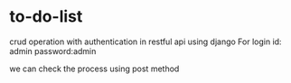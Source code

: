 # to-do-list
crud operation with authentication in restful api using django
For login
id: admin
password:admin

we can check the process using post method

